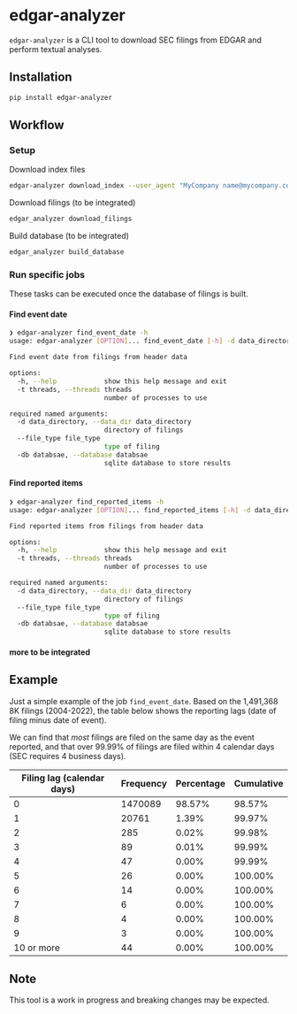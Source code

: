 # edgar-analyzer
 
`edgar-analyzer` is a CLI tool to download SEC filings from EDGAR and perform textual analyses.

## Installation

```bash
pip install edgar-analyzer
```

## Workflow

### Setup

Download index files

```bash
edgar-analyzer download_index --user_agent "MyCompany name@mycompany.com" --output "./index"
```

Download filings (to be integrated)

```bash
edgar_analyzer download_filings
```

Build database (to be integrated)

```bash
edgar_analyzer build_database
```

### Run specific jobs

These tasks can be executed once the database of filings is built.

#### Find event date

```bash
❯ edgar-analyzer find_event_date -h
usage: edgar-analyzer [OPTION]... find_event_date [-h] -d data_directory --file_type file_type [-db databsae] [-t threads]

Find event date from filings from header data

options:
  -h, --help            show this help message and exit
  -t threads, --threads threads
                        number of processes to use

required named arguments:
  -d data_directory, --data_dir data_directory
                        directory of filings
  --file_type file_type
                        type of filing
  -db databsae, --database databsae
                        sqlite database to store results
```

#### Find reported items

```bash
❯ edgar-analyzer find_reported_items -h
usage: edgar-analyzer [OPTION]... find_reported_items [-h] -d data_directory --file_type file_type [-db databsae] [-t threads]

Find reported items from filings from header data

options:
  -h, --help            show this help message and exit
  -t threads, --threads threads
                        number of processes to use

required named arguments:
  -d data_directory, --data_dir data_directory
                        directory of filings
  --file_type file_type
                        type of filing
  -db databsae, --database databsae
                        sqlite database to store results
```

#### more to be integrated

## Example

Just a simple example of the job `find_event_date`. Based on the 1,491,368 8K filings (2004-2022), the table below shows the reporting lags (date of filing minus date of event). 

We can find that _most_ filings are filed on the same day as the event reported, and that over 99.99% of filings are filed within 4 calendar days (SEC requires 4 business days).

| Filing lag   (calendar days) | Frequency | Percentage | Cumulative |
| ---------------------------- | --------- | ---------- | ---------- |
| 0                            | 1470089   | 98.57%     | 98.57%     |
| 1                            | 20761     | 1.39%      | 99.97%     |
| 2                            | 285       | 0.02%      | 99.98%     |
| 3                            | 89        | 0.01%      | 99.99%     |
| 4                            | 47        | 0.00%      | 99.99%     |
| 5                            | 26        | 0.00%      | 100.00%    |
| 6                            | 14        | 0.00%      | 100.00%    |
| 7                            | 6         | 0.00%      | 100.00%    |
| 8                            | 4         | 0.00%      | 100.00%    |
| 9                            | 3         | 0.00%      | 100.00%    |
| 10 or more                   | 44        | 0.00%      | 100.00%    |

## Note

This tool is a work in progress and breaking changes may be expected.
